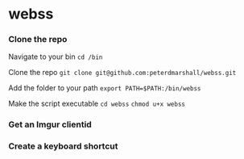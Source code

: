 # webss

### Clone the repo
Navigate to your bin
```cd /bin```

Clone the repo
```git clone git@github.com:peterdmarshall/webss.git```

Add the folder to your path
```export PATH=$PATH:/bin/webss```

Make the script executable
```cd webss```
```chmod u+x webss```

### Get an Imgur clientid

### Create a keyboard shortcut
